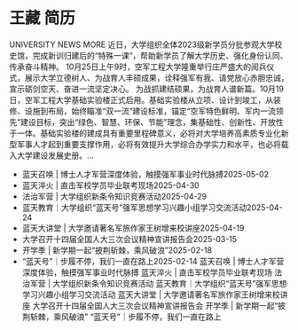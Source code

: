 # 王藏 简历
UNIVERSITY NEWS
MORE
近日，大学组织全体2023级新学员分批参观大学校史馆，完成新训归建后的“特殊一课”，帮助新学员了解大学历史、强化身份认同、传承奋斗精神。
10月25日上午9时，空军工程大学隆重举行庄严盛大的阅兵仪式，展示大学立德树人、为战育人丰硕成果，诠释强军有我、请党放心赤胆忠诚，宣示砺剑空天、奋进一流坚定决心。
为战抓建结硕果，为战育人谱新篇。10月19日，空军工程大学基础实验楼正式启用。基础实验楼从立项、设计到竣工，从装修、设施到布局，始终瞄准“双一流”建设标准，锚定“空军特色鲜明、军内一流领先”建设目标，突出“绿色、智慧、环保、节能”理念，集基础性、创新性、开放性于一体。基础实验楼的建成具有重要里程碑意义，必将对大学培养高素质专业化新型军事人才起到重要支撑作用，必将有效提升大学综合办学实力和水平，也必将载入大学建设发展史册。...
- 蓝天召唤 | 博士人才军营深度体验，触摸强军事业时代脉搏2025-05-02
- 蓝天淬火 | 直击军校学员毕业联考现场2025-04-30
- 法治军营 | 大学组织新条令知识竞赛活动2025-04-29
- 蓝天教育｜大学组织“蓝天号”强军思想学习兴趣小组学习交流活动2025-04-24
- 蓝天大讲堂 | 大学邀请著名军旅作家王树增来校讲座2025-04-19
- 大学召开十四届全国人大三次会议精神宣讲报告会2025-03-15
- 开学季 | 新学期一起“披荆斩棘，乘风破浪”2025-02-18
- “蓝天号”｜步履不停，我们一直在路上2025-02-14
蓝天召唤 | 博士人才军营深度体验，触摸强军事业时代脉搏
蓝天淬火 | 直击军校学员毕业联考现场
法治军营 | 大学组织新条令知识竞赛活动
蓝天教育｜大学组织“蓝天号”强军思想学习兴趣小组学习交流活动
蓝天大讲堂 | 大学邀请著名军旅作家王树增来校讲座
大学召开十四届全国人大三次会议精神宣讲报告会
开学季 | 新学期一起“披荆斩棘，乘风破浪”
“蓝天号”｜步履不停，我们一直在路上
